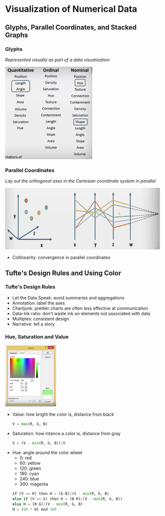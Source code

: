 # Visualization of Numerical Data

## Glyphs, Parallel Coordinates, and Stacked Graphs
### Glyphs
_Represented visually as part of a data visualization_

<img src="images/glyph.png" height="300px">

### Parallel Coordinates
_Lay out the orthogonal axes in the Cartesian coordinate system in parallel_

<img src="images/parallel-coordinates.png" height="200px">

- Collinearity: convergence in parallel coordinates

## Tufte's Design Rules and Using Color
### Tufte's Design Rules
- Let the Data Speak: avoid summaries and aggregations
- Annotation: label the axes
- Chartjunk: prettier charts are often less effective at communication
- Data-Ink ratio: don't waste ink on elements not associated with data
- Multiples: consistent design
- Narrative: tell a story

### Hue, Saturation and Value

<img src="images/colors.png" height="200px">

- Value: how bright the color is, distance from black
  ```python
  V = max(R, G, B)
  ```
- Saturation: how intance a color is, distance from gray
  ```python
  S = (V - min(R, G, B))/V
  ```
- Hue: angle around the color wheel
  - 0: red
  - 60: yellow
  - 120: green
  - 180: cyan
  - 240: blue
  - 300: magenta
  ```python
  if (V == R) then H = (G-B)/(V - min(R, G, B)
  else if (V == G) then H = (B-R)/(V - min(R, G, B))
  else H = (R-G)/(V - min(R, G, B)
  H = (60 * H) mod 360
  ```
